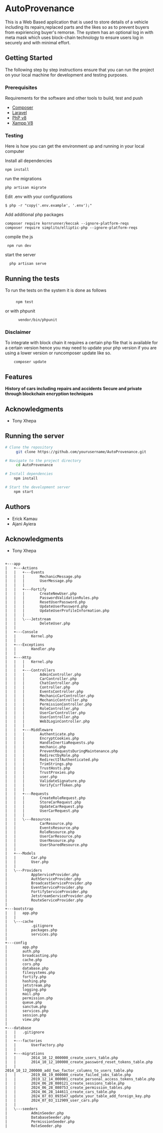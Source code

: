 

# AutoProvenance
This is a Web Based application that is used to store details of a 
vehicle including its repairs,replaced parts and the likes so as to 
prevent buyers from expiriencing buyer's remorse. The system has an 
optional log in with meta mask which uses block-chain technology to
ensure users log in securely and with minimal effort.

## Getting Started

The following step by step instructions ensure that you can run the
project on your local machine for development and testing purposes.

### Prerequisites

Requirements for the software and other tools to build, test and push

- [Composer](https://getcomposer.org/)
- [Laravel](https://laravel.com/docs/11.x)
- [PhP v8](https://www.php.net/downloads.php)
- [Xampp V8](https://www.apachefriends.org/download.html)

### Testing

Here is how you can get the environment up and running in your local computer

Install all dependencies

    npm install

run the migrations

    php artisan migrate
    

Edit .env with your configurations

    $ php -r "copy('.env.example', '.env');"
     
Add additional php packages

    composer require kornrunner/keccak --ignore-platform-reqs 
    composer require simplito/elliptic-php --ignore-platform-reqs


compile the js

     npm run dev
     
start the server

      php artisan serve
      
## Running the tests

To run the tests on the system it is done as follows

### 

         npm test

or with phpunit

          vendor/bin/phpunit


### Disclaimer
To integrate with block chain it requires a certain php file that is available for a certain version hence you may need to
update your php version if you are using a lower version or runcomposer update like so.

        composer update

## Features
**History of cars including repairs and accidents**
**Secure and private through blockchain encryption techniques**

## Acknowledgments

  - Tony Xhepa

  
    

## Running the server
```bash
# Clone the repository
     git clone https://github.com/yourusername/AutoProvenance.git

# Navigate to the project directory
     cd AutoProvenance

# Install dependencies
    npm install

# Start the development server
    npm start
```

## Authors
  - Erick Kamau
  - Ajani Ayiera



## Acknowledgments

  - Tony Xhepa

```
     
+---app
|   +---Actions
|   |   +---Events
|   |   |       MechanicMessage.php
|   |   |       UserMessage.php
|   |   |       
|   |   +---Fortify
|   |   |       CreateNewUser.php
|   |   |       PasswordValidationRules.php
|   |   |       ResetUserPassword.php
|   |   |       UpdateUserPassword.php
|   |   |       UpdateUserProfileInformation.php
|   |   |       
|   |   \---Jetstream
|   |           DeleteUser.php
|   |           
|   +---Console
|   |       Kernel.php
|   |       
|   +---Exceptions
|   |       Handler.php
|   |       
|   +---Http
|   |   |   Kernel.php
|   |   |   
|   |   +---Controllers
|   |   |       AdminController.php
|   |   |       CarController.php
|   |   |       ChatController.php
|   |   |       Controller.php
|   |   |       EventsController.php
|   |   |       MechanicCarController.php
|   |   |       MechanicController.php
|   |   |       PermissionController.php
|   |   |       RoleController.php
|   |   |       UserCarController.php
|   |   |       UserController.php
|   |   |       Web3LoginController.php
|   |   |       
|   |   +---Middleware
|   |   |       Authenticate.php
|   |   |       EncryptCookies.php
|   |   |       HandleInertiaRequests.php
|   |   |       mechanic.php
|   |   |       PreventRequestsDuringMaintenance.php
|   |   |       RedirectbyRole.php
|   |   |       RedirectIfAuthenticated.php
|   |   |       TrimStrings.php
|   |   |       TrustHosts.php
|   |   |       TrustProxies.php
|   |   |       user.php
|   |   |       ValidateSignature.php
|   |   |       VerifyCsrfToken.php
|   |   |       
|   |   +---Requests
|   |   |       CreateRoleRequest.php
|   |   |       StoreCarRequest.php
|   |   |       UpdateCarRequest.php
|   |   |       UserCarRequest.php
|   |   |       
|   |   \---Resources
|   |           CarResource.php
|   |           EventsResource.php
|   |           RoleResource.php
|   |           UserCarResource.php
|   |           UserResource.php
|   |           UserSharedResource.php
|   |           
|   +---Models
|   |       Car.php
|   |       User.php
|   |       
|   \---Providers
|           AppServiceProvider.php
|           AuthServiceProvider.php
|           BroadcastServiceProvider.php
|           EventServiceProvider.php
|           FortifyServiceProvider.php
|           JetstreamServiceProvider.php
|           RouteServiceProvider.php
|           
+---bootstrap
|   |   app.php
|   |   
|   \---cache
|           .gitignore
|           packages.php
|           services.php
|           
+---config
|       app.php
|       auth.php
|       broadcasting.php
|       cache.php
|       cors.php
|       database.php
|       filesystems.php
|       fortify.php
|       hashing.php
|       jetstream.php
|       logging.php
|       mail.php
|       permission.php
|       queue.php
|       sanctum.php
|       services.php
|       session.php
|       view.php
|       
+---database
|   |   .gitignore
|   |   
|   +---factories
|   |       UserFactory.php
|   |       
|   +---migrations
|   |       2014_10_12_000000_create_users_table.php
|   |       2014_10_12_100000_create_password_reset_tokens_table.php
|   |       2014_10_12_200000_add_two_factor_columns_to_users_table.php
|   |       2019_08_19_000000_create_failed_jobs_table.php
|   |       2019_12_14_000001_create_personal_access_tokens_table.php
|   |       2024_06_28_080121_create_sessions_table.php
|   |       2024_06_28_080753_create_permission_tables.php
|   |       2024_06_28_144611_create_cars_table.php
|   |       2024_07_03_093547_update_your_table_add_foreign_key.php
|   |       2024_07_03_112909_user_cars.php
|   |       
|   \---seeders
|           AdminSeeder.php
|           DatabaseSeeder.php
|           PermissionSeeder.php
|           RoleSeeder.php
    
                    
```
    
